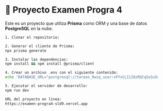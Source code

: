 # 📘 Proyecto Examen Progra 4

Este es un proyecto que utiliza **Prisma** como ORM y una base de datos **PostgreSQL** en la nube.

```bash
1. Clonar el repositorio:

2. Generar el cliente de Prisma:
npx prisma generate

3. Instalar las dependencias:
npm install && npm install @prisma/client

4. Crear un archivo .env con el siguiente contenido:
echo 'DATABASE_URL="postgresql://tareas_9wiq_user:vFYxCLIiI0zRQCqSoSu5dHWJUJWCYg9Y@dpg-d16rlmidbo4c73cpqj60-a.oregon-postgres.render.com/tareas_9wiq?sslmode=require"' > .env

5. Ejecutar el servidor de desarrollo:
npm run dev

URL del proyecto en línea:
https://examen-progra4-sld9.vercel.app
